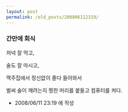```yaml
---
layout: post
permalink: /old_posts/200806112319/
---
```


### 간만에 회식

저녁 잘 먹고, 

술도 잘 마시고,

맥주집에서 정신없이 졸다 들어와서

벌써 술이 깨려는지 찡한 머리를 붙들고 컴퓨터를 켜다.






- 2008/06/11 23:19 에 작성